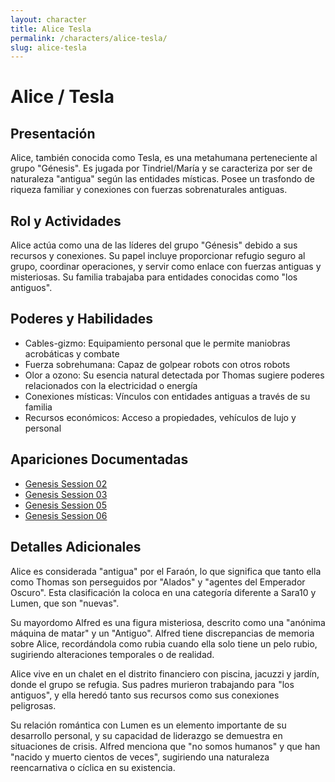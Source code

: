 ```yaml
---
layout: character
title: Alice Tesla
permalink: /characters/alice-tesla/
slug: alice-tesla
---
```


# Alice / Tesla

## Presentación
Alice, también conocida como Tesla, es una metahumana perteneciente al grupo "Génesis". Es jugada por Tindriel/María y se caracteriza por ser de naturaleza "antigua" según las entidades místicas. Posee un trasfondo de riqueza familiar y conexiones con fuerzas sobrenaturales antiguas.

## Rol y Actividades
Alice actúa como una de las líderes del grupo "Génesis" debido a sus recursos y conexiones. Su papel incluye proporcionar refugio seguro al grupo, coordinar operaciones, y servir como enlace con fuerzas antiguas y misteriosas. Su familia trabajaba para entidades conocidas como "los antiguos".

## Poderes y Habilidades
- Cables-gizmo: Equipamiento personal que le permite maniobras acrobáticas y combate
- Fuerza sobrehumana: Capaz de golpear robots con otros robots
- Olor a ozono: Su esencia natural detectada por Thomas sugiere poderes relacionados con la electricidad o energía
- Conexiones místicas: Vínculos con entidades antiguas a través de su familia
- Recursos económicos: Acceso a propiedades, vehículos de lujo y personal

## Apariciones Documentadas
- [Genesis Session 02](../../campaigns/genesis/session-02.md)
- [Genesis Session 03](../../campaigns/genesis/session-03.md)
- [Genesis Session 05](../../campaigns/genesis/session-05.md)
- [Genesis Session 06](../../campaigns/genesis/session-06.md)

## Detalles Adicionales
Alice es considerada "antigua" por el Faraón, lo que significa que tanto ella como Thomas son perseguidos por "Alados" y "agentes del Emperador Oscuro". Esta clasificación la coloca en una categoría diferente a Sara10 y Lumen, que son "nuevas".

Su mayordomo Alfred es una figura misteriosa, descrito como una "anónima máquina de matar" y un "Antiguo". Alfred tiene discrepancias de memoria sobre Alice, recordándola como rubia cuando ella solo tiene un pelo rubio, sugiriendo alteraciones temporales o de realidad.

Alice vive en un chalet en el distrito financiero con piscina, jacuzzi y jardín, donde el grupo se refugia. Sus padres murieron trabajando para "los antiguos", y ella heredó tanto sus recursos como sus conexiones peligrosas.

Su relación romántica con Lumen es un elemento importante de su desarrollo personal, y su capacidad de liderazgo se demuestra en situaciones de crisis. Alfred menciona que "no somos humanos" y que han "nacido y muerto cientos de veces", sugiriendo una naturaleza reencarnativa o cíclica en su existencia.